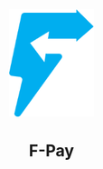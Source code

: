 <div align="center">
   <img src="./assets/images/fastx.png" width="150px" alt="Project Logo" />
    <h1>F-Pay</h1>
</div>
